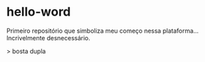 # hello-word
Primeiro repositório que simboliza meu começo nessa plataforma... Incrivelmente desnecessário.  

<p> > bosta dupla</p>
